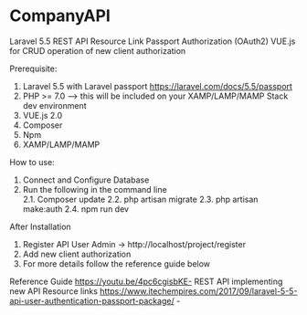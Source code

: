 # CompanyAPI
Laravel 5.5 
  REST API Resource Link 
  Passport Authorization (OAuth2)
  VUE.js for CRUD operation of new client authorization

Prerequisite:
1. Laravel 5.5 with Laravel passport https://laravel.com/docs/5.5/passport
2. PHP >= 7.0 --> this will be included on your XAMP/LAMP/MAMP Stack dev environment
3. VUE.js 2.0  
4. Composer
5. Npm
6. XAMP/LAMP/MAMP  

How to use:
1. Connect and Configure Database
2. Run the following in the command line   
    2.1. Composer update
    2.2. php artisan migrate
    2.3. php artisan make:auth
    2.4. npm run dev

After Installation
1. Register API User Admin  -> http://localhost/project/register
2. Add new client authorization
3. For more details follow the reference guide below

Reference Guide
https://youtu.be/4pc6cgisbKE- REST API implementing new API Resource links
https://www.itechempires.com/2017/09/laravel-5-5-api-user-authentication-passport-package/ - 
